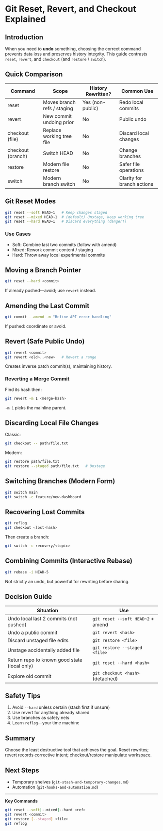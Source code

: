 # Git Reset, Revert, and Checkout Explained

## Introduction
When you need to **undo** something, choosing the correct command prevents data loss and preserves history integrity. This guide contrasts `reset`, `revert`, and `checkout` (and `restore` / `switch`).

## Quick Comparison
| Command | Scope | History Rewritten? | Common Use |
|---------|-------|--------------------|------------|
| reset | Moves branch refs / staging | Yes (non-public) | Redo local commits |
| revert | New commit undoing prior | No | Public undo |
| checkout (file) | Replace working tree file | No | Discard local changes |
| checkout (branch) | Switch HEAD | No | Change branches |
| restore | Modern file restore | No | Safer file operations |
| switch | Modern branch switch | No | Clarity for branch actions |

## Git Reset Modes
```bash
git reset --soft HEAD~1   # Keep changes staged
git reset --mixed HEAD~1  # (default) Unstage, keep working tree
git reset --hard HEAD~1   # Discard everything (danger!)
```

### Use Cases
- Soft: Combine last two commits (follow with amend)
- Mixed: Rework commit content / staging
- Hard: Throw away local experimental commits

## Moving a Branch Pointer
```bash
git reset --hard <commit>
```
If already pushed—avoid; use `revert` instead.

## Amending the Last Commit
```bash
git commit --amend -m "Refine API error handling"
```
If pushed: coordinate or avoid.

## Revert (Safe Public Undo)
```bash
git revert <commit>
git revert <old>..<new>   # Revert a range
```
Creates inverse patch commit(s), maintaining history.

### Reverting a Merge Commit
Find its hash then:
```bash
git revert -m 1 <merge-hash>
```
`-m 1` picks the mainline parent.

## Discarding Local File Changes
Classic:
```bash
git checkout -- path/file.txt
```
Modern:
```bash
git restore path/file.txt
git restore --staged path/file.txt   # Unstage
```

## Switching Branches (Modern Form)
```bash
git switch main
git switch -c feature/new-dashboard
```

## Recovering Lost Commits
```bash
git reflog
git checkout <lost-hash>
```
Then create a branch:
```bash
git switch -c recovery/<topic>
```

## Combining Commits (Interactive Rebase)
```bash
git rebase -i HEAD~5
```
Not strictly an undo, but powerful for rewriting before sharing.

## Decision Guide
| Situation | Use |
|-----------|-----|
| Undo local last 2 commits (not pushed) | `git reset --soft HEAD~2` + amend |
| Undo a public commit | `git revert <hash>` |
| Discard unstaged file edits | `git restore <file>` |
| Unstage accidentally added file | `git restore --staged <file>` |
| Return repo to known good state (local only) | `git reset --hard <hash>` |
| Explore old commit | `git checkout <hash>` (detached) |

## Safety Tips
1. Avoid `--hard` unless certain (stash first if unsure)
2. Use revert for anything already shared
3. Use branches as safety nets
4. Learn `reflog`—your time machine

## Summary
Choose the least destructive tool that achieves the goal. Reset rewrites; revert records corrective intent; checkout/restore manipulate workspace.

## Next Steps
- Temporary shelves (`git-stash-and-temporary-changes.md`)
- Automation (`git-hooks-and-automation.md`)

---
**Key Commands**
```bash
git reset --soft|--mixed|--hard <ref>
git revert <commit>
git restore [--staged] <file>
git reflog
```
